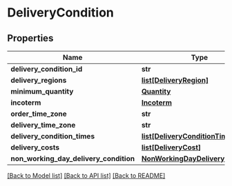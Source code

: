# DeliveryCondition

## Properties
Name | Type | Description | Notes
------------ | ------------- | ------------- | -------------
**delivery_condition_id** | **str** |  | 
**delivery_regions** | [**list[DeliveryRegion]**](DeliveryRegion.md) |  | 
**minimum_quantity** | [**Quantity**](Quantity.md) |  | 
**incoterm** | [**Incoterm**](Incoterm.md) |  | 
**order_time_zone** | **str** |  | 
**delivery_time_zone** | **str** |  | 
**delivery_condition_times** | [**list[DeliveryConditionTimeFrame]**](DeliveryConditionTimeFrame.md) |  | [optional] 
**delivery_costs** | [**list[DeliveryCost]**](DeliveryCost.md) |  | [optional] 
**non_working_day_delivery_condition** | [**NonWorkingDayDeliveryCondition**](NonWorkingDayDeliveryCondition.md) |  | [optional] 

[[Back to Model list]](../README.md#documentation-for-models) [[Back to API list]](../README.md#documentation-for-api-endpoints) [[Back to README]](../README.md)

